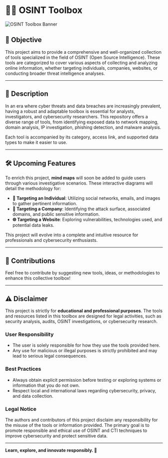 # 🕵️‍♂️ OSINT Toolbox  

![OSINT Toolbox Banner](OSINT.png)  

## 🎯 **Objective**  
This project aims to provide a comprehensive and well-organized collection of tools specialized in the field of OSINT (Open Source Intelligence). These tools are categorized to cover various aspects of collecting and analyzing online information, whether targeting individuals, companies, websites, or conducting broader threat intelligence analyses.  

---

## 📖 **Description**  
In an era where cyber threats and data breaches are increasingly prevalent, having a robust and adaptable toolbox is essential for analysts, investigators, and cybersecurity researchers. This repository offers a diverse range of tools, from identifying exposed data to network mapping, domain analysis, IP investigation, phishing detection, and malware analysis.  

Each tool is accompanied by its category, access link, and supported data types to make it easier to use.  

---

## 🛠️ **Upcoming Features**  
To enrich this project, **mind maps** will soon be added to guide users through various investigative scenarios. These interactive diagrams will detail the methodology for:  

- **🔎 Targeting an Individual**: Utilizing social networks, emails, and images to gather pertinent information.  
- **🏢 Targeting a Company**: Identifying the attack surface, associated domains, and public sensitive information.  
- **🌐 Targeting a Website**: Exploring vulnerabilities, technologies used, and potential data leaks.  

This project will evolve into a complete and intuitive resource for professionals and cybersecurity enthusiasts.  

---

## 🤝 **Contributions**  
Feel free to contribute by suggesting new tools, ideas, or methodologies to enhance this collective toolbox!  

---

## ⚠️ **Disclaimer**  
This project is strictly for **educational and professional purposes**. The tools and resources listed in this toolbox are designed for legal activities, such as security analysis, audits, OSINT investigations, or cybersecurity research.  

### **User Responsibility**  
- The user is solely responsible for how they use the tools provided here.  
- Any use for malicious or illegal purposes is strictly prohibited and may lead to serious legal consequences.  

### **Best Practices**  
- Always obtain explicit permission before testing or exploring systems or information that you do not own.  
- Respect local and international laws regarding cybersecurity, privacy, and data collection.  

### **Legal Notice**  
The authors and contributors of this project disclaim any responsibility for the misuse of the tools or information provided. The primary goal is to promote responsible and ethical use of OSINT and CTI techniques to improve cybersecurity and protect sensitive data.  

---

**Learn, explore, and innovate responsibly. 🚀**
